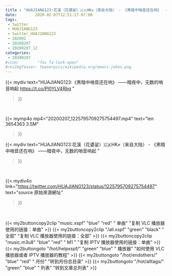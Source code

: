 ```yaml
---
title : "HUAJIANG123:花溪（花婆娑）🇨🇦HK✊（来自大陆） - 《黑暗中哨音还在响》  ——暗夜中，无数的哨音响起 "
date:        2020-02-07T12:51:27-07:00
tags:
 - twitter
 - HUAJIANG123
 - twitter_HUAJIANG123
 - 202002
 - 20200207
 - 20200207_12
categories:
 - 20200207
#icon:        "fas fa-lock-open"
#resImgTeaser: teaserpics/wikipedia.org/emacs-jokes.png
---
```


{{< mydiv text="HUAJIANG123:《黑暗中哨音还在响》  ——暗夜中，无数的哨音响起 https://t.co/Pl0YLV4Rbg "
>}}
<br>


{{< mymp4o mp4="20200207_1225795709275754497.mp4"
text="len 3654363    3.5M"
>}}


{{< mydiv text="HUAJIANG123:花溪（花婆娑）🇨🇦HK✊（来自大陆） - 《黑暗中哨音还在响》  ——暗夜中，无数的哨音响起 "
>}}
<br>

{{< mydiv4o link="https://twitter.com/HUAJIANG123/status/1225795709275754497"
text="source 原始來源網址"
>}}


<br>





{{< my2buttoncopy2clip "music.xspf"        "blue"   "red"    " 单曲"  "复制 VLC 播放器使用的链接：单曲" >}} {{< my2buttoncopy2clip "/all.xspf"         "green"  "black"  " 全部"  "复制 VLC 播放器使用的链接：全部" >}} {{< my2buttoncopy2clip "music.m3u8"        "blue"   "red"    " M1 "    "复制 IPTV 播放器使用的链接：单曲" >}} {{< my2buttongoto      "/hot/helpxspf/"    "green"  "blue"   " 播放器" "如何使用 VLC 播放器或者 IPTV 播放器的教程" >}} {{< my2buttongoto      "/hot/endothers/"   "blue"   "red"    " 月份"   "转到月份总目录" >}} {{< my2buttongoto      "/hot/alltags/"     "green"  "blue"   " 列表"   "转到文章总列表" >}} 
